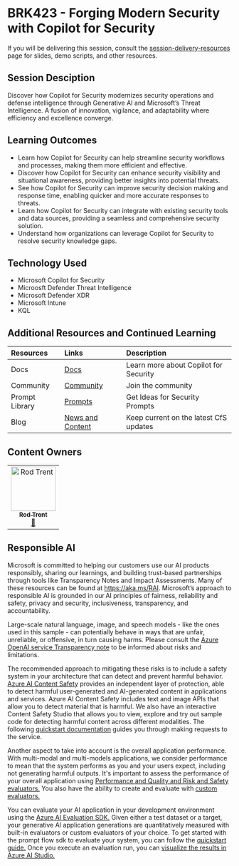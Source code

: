 # BRK423 - Forging Modern Security with Copilot for Security
If you will be delivering this session, consult the [session-delivery-resources](https://github.com/microsoft/aitour-modern-security-with-copilot/blob/main/session-delivery-resources/) page for slides, demo scripts, and other resources.

## Session Desciption

Discover how Copilot for Security modernizes security operations and defense intelligence through Generative AI and Microsoft’s Threat Intelligence. A fusion of innovation, vigilance, and adaptability where efficiency and excellence converge.

## Learning Outcomes

* Learn how Copilot for Security can help streamline security workflows and processes, making them more efficient and effective.
* Discover how Copilot for Security can enhance security visibility and situational awareness, providing better insights into potential threats.
* See how Copilot for Security can improve security decision making and response time, enabling quicker and more accurate responses to threats.
* Learn how Copilot for Security can integrate with existing security tools and data sources, providing a seamless and comprehensive security solution.
* Understand how organizations can leverage Copilot for Security to resolve security knowledge gaps.

## Technology Used

* Microsoft Copilot for Security
* Microosft Defender Threat Intelligence
* Microsoft Defender XDR
* Microsoft Intune
* KQL

## Additional Resources and Continued Learning


| Resources          | Links                             | Description        |
|:-------------------|:----------------------------------|:-------------------|
| Docs  | [Docs](https://learn.microsoft.com/en-us/copilot/security/microsoft-security-copilot) | Learn more about Copilot for Security |
| Community  | [Community](https://www.linkedin.com/groups/14345161/) | Join the community |
| Prompt Library  | [Prompts](https://aka.ms/CfSPromptLibrary) | Get Ideas for Security Prompts |
| Blog  | [News and Content](https://techcommunity.microsoft.com/t5/microsoft-security-copilot-blog/bg-p/SecurityCopilotBlog) | Keep current on the latest CfS updates |

## Content Owners
<!-- ALL-CONTRIBUTORS-LIST:START - Do not remove or modify this section -->

<table>
<tr>
    <td align="center"><a href="https://github.com/rod-trent">
        <img src="https://github.com/rod-trent/Copilot-for-Security/blob/main/Images/Rod_Headshot_Smaller.jpg" width="100px;" alt="Rod Trent
"/><br />
        <sub><b>Rod Trent
</b></sub></a><br />
            <a href="https://github.com/rod-trent" title="talk">📢</a> 
    </td>
</tr></table>

<!-- ALL-CONTRIBUTORS-LIST:END -->

## Responsible AI
Microsoft is committed to helping our customers use our AI products responsibly, sharing our learnings, and building trust-based partnerships through tools like Transparency Notes and Impact Assessments. Many of these resources can be found at https://aka.ms/RAI. Microsoft’s approach to responsible AI is grounded in our AI principles of fairness, reliability and safety, privacy and security, inclusiveness, transparency, and accountability.

Large-scale natural language, image, and speech models - like the ones used in this sample - can potentially behave in ways that are unfair, unreliable, or offensive, in turn causing harms. Please consult the [Azure OpenAI service Transparency note](https://learn.microsoft.com/legal/cognitive-services/openai/transparency-note?tabs=text) to be informed about risks and limitations.

The recommended approach to mitigating these risks is to include a safety system in your architecture that can detect and prevent harmful behavior. [Azure AI Content Safety](https://learn.microsoft.com/azure/ai-services/content-safety/overview) provides an independent layer of protection, able to detect harmful user-generated and AI-generated content in applications and services. Azure AI Content Safety includes text and image APIs that allow you to detect material that is harmful. We also have an interactive Content Safety Studio that allows you to view, explore and try out sample code for detecting harmful content across different modalities. The following [quickstart documentation](https://learn.microsoft.com/azure/ai-services/content-safety/quickstart-text?tabs=visual-studio%2Clinux&pivots=programming-language-rest) guides you through making requests to the service.

Another aspect to take into account is the overall application performance. With multi-modal and multi-models applications, we consider performance to mean that the system performs as you and your users expect, including not generating harmful outputs. It's important to assess the performance of your overall application using [Performance and Quality and Risk and Safety evaluators.](https://learn.microsoft.com/en-us/azure/ai-studio/concepts/evaluation-metrics-built-in?tabs=warning)  You also have the ability to create and evaluate with [custom evaluators.](https://learn.microsoft.com/en-us/azure/ai-studio/how-to/develop/evaluate-sdk#custom-evaluators)

You can evaluate your AI application in your development environment using the [Azure AI Evaluation SDK.](https://microsoft.github.io/promptflow/index.html) Given either a test dataset or a target, your generative AI application generations are quantitatively measured with built-in evaluators or custom evaluators of your choice. To get started with the prompt flow sdk to evaluate your system, you can follow the [quickstart guide.](https://learn.microsoft.com/azure/ai-studio/how-to/develop/flow-evaluate-sdk) Once you execute an evaluation run, you can [visualize the results in Azure AI Studio.](https://learn.microsoft.com/azure/ai-studio/how-to/evaluate-flow-results)

